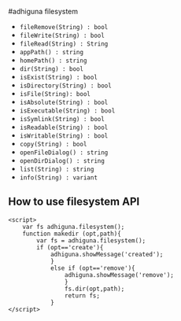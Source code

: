 #adhiguna filesystem

- `fileRemove(String) : bool`
- `fileWrite(String) : bool`
- `fileRead(String) : String`
- `appPath() : string`
- `homePath() : string`
- `dir(String) : bool`
- `isExist(String) : bool`
- `isDirectory(String) : bool`
- `isFile(String): bool`
- `isAbsolute(String) : bool`
- `isExecutable(String) : bool`
- `isSymlink(String) : bool`
- `isReadable(String) : bool`
- `isWritable(String) : bool`
- `copy(String) : bool`
- `openFileDialog() : string`
- `openDirDialog() : string`
- `list(String) : string`
- `info(String) : variant`

## How to use filesystem API ##
```
<script>
	var fs adhiguna.filesystem();
	function makedir (opt,path){
		var fs = adhiguna.filesystem();
		if (opt=='create'){
			adhiguna.showMessage('created');
			}
			else if (opt=='remove'){
				adhiguna.showMessage('remove');
				}
				fs.dir(opt,path);
				return fs;
			}
</script>
```
